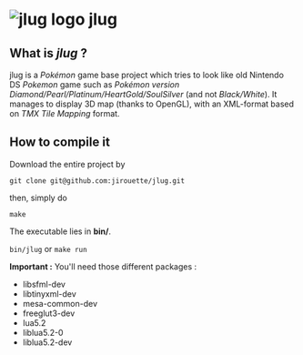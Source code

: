 ![jlug logo](https://github.com/jirouette/jlug/raw/master/res/images/logo.png "jlug") jlug
=================


    
What is *jlug* ? 
-----------------

jlug is a *Pokémon* game base project which tries to look like old Nintendo DS *Pokemon* game such as *Pokémon version Diamond/Pearl/Platinum/HeartGold/SoulSilver* (and not *Black/White*). 
It manages to display 3D map (thanks to OpenGL), with an XML-format based on *TMX Tile Mapping* format. 


How to compile it
-------------------

Download the entire project by

`git clone git@github.com:jirouette/jlug.git`

then, simply do 

`make`

The executable lies in __bin/__. 

`bin/jlug` or `make run`


__Important :__ You'll need those different packages : 

* libsfml-dev
* libtinyxml-dev
* mesa-common-dev
* freeglut3-dev
* lua5.2
* liblua5.2-0
* liblua5.2-dev

